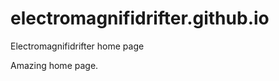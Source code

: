 # electromagnifidrifter.github.io
Electromagnifidrifter home page

Amazing home page.  

  

  

      

      
  
    
    

  
  



    
  

  

  
    
  
  


    
    





    
  

  
  
  

  
  


     









  









